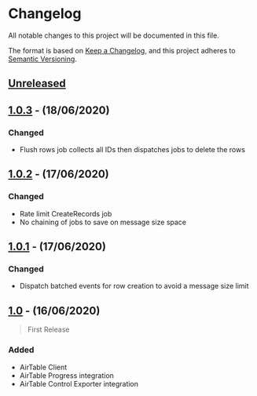 # Changelog

All notable changes to this project will be documented in this file.

The format is based on [Keep a Changelog](https://keepachangelog.com/en/1.0.0/),
and this project adheres to [Semantic Versioning](https://semver.org/spec/v2.0.0.html).

## [Unreleased]

## [1.0.3] - (18/06/2020)

### Changed
- Flush rows job collects all IDs then dispatches jobs to delete the rows

## [1.0.2] - (17/06/2020)

### Changed
- Rate limit CreateRecords job 
- No chaining of jobs to save on message size space

## [1.0.1] - (17/06/2020)

### Changed
- Dispatch batched events for row creation to avoid a message size limit

## [1.0] - (16/06/2020)

> First Release

### Added

- AirTable Client
- AirTable Progress integration
- AirTable Control Exporter integration

[Unreleased]: https://github.com/bristol-su/control/compare/v1.0.3...HEAD
[1.0.3]: https://github.com/bristol-su/control/compare/v1.0.2...v1.0.3
[1.0.2]: https://github.com/bristol-su/control/compare/v1.0.1...v1.0.2
[1.0.1]: https://github.com/bristol-su/control/compare/v1.0...v1.0.1
[1.0]: https://github.com/bristol-su/control/releases/tag/v1.0